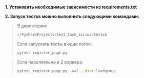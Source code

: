 **1. Установить необходимые зависимости из requirements.txt**

**2. Запуск тестов можно выполнить следующими командами:**
> В директории:
>  ```sh
> ~/PycharmProjects/test_task_sirius/tests$
> ```
> Если запускать тесты в один поток: 
>  ```sh
>  pytest register_page.py
>  ```

> Если параллельно в 2 воркера: 
>  ```sh
>  pytest register_page.py -n=2 --dist loadgroup
>  ```
